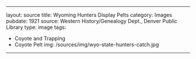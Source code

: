 
---
layout: source
title: Wyoming Hunters Display Pelts
category: Images
pubdate: 1921
source: Western History/Genealogy Dept., Denver Public Library
type: image
tags: 
- Coyote and Trapping
- Coyote Pelt
img: /sources/img/wyo-state-hunters-catch.jpg 
---
